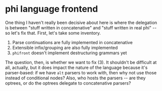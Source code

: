 # phi language frontend
One thing I haven't really been decisive about here is where the delegation is
between "stuff written in concatenative" and "stuff written in real phi" -- so
let's fix that. First, let's take some inventory.

1. Parse continuations are fully implemented in concatenative
2. Extensible infix/grouping are also fully implemented
3. `phifront` doesn't implement destructuring grammars yet

The question, then, is whether we want to fix (3). It shouldn't be difficult at
all, actually, but it does impact the nature of the language because it's
parser-based: if we have `alt` parsers to work with, then why not use those
instead of conditional nodes? Also, who hosts the parsers -- are they optrees,
or do the optrees delegate to concatenative parsers?
